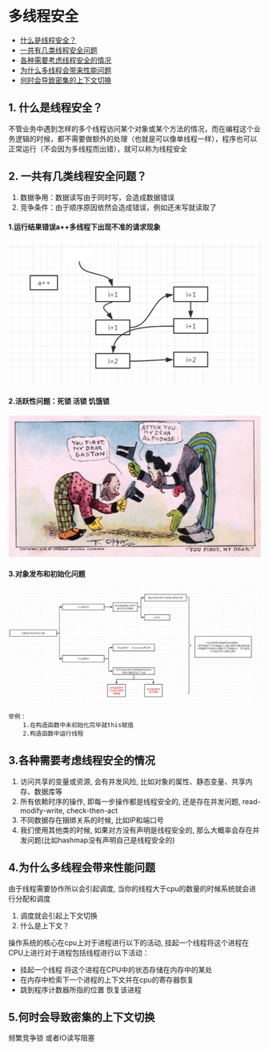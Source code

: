 # 多线程安全

* [什么是线程安全？](#什么是线程安全？)
* [一共有几类线程安全问题](##一共有几类线程安全问题？)
* [各种需要考虑线程安全的情况](#各种需要考虑线程安全的情况)
* [为什么多线程会带来性能问题](#为什么多线程会带来性能问题)
* [何时会导致密集的上下文切换](#何时会导致密集的上下文切换)

## 1. 什么是线程安全？

不管业务中遇到怎样的多个线程访问某个对象或某个方法的情况，而在编程这个业务逻辑的时候，都不需要做额外的处理（也就是可以像单线程一样），程序也可以
正常运行（不会因为多线程而出错），就可以称为线程安全

## 2. 一共有几类线程安全问题？

1. 数据争用：数据读写由于同时写，会造成数据错误
2. 竞争条件：由于顺序原因依然会造成错误，例如还未写就读取了

#### 1.运行结果错误a++多线程下出现不准的请求现象

![a++](https://raw.githubusercontent.com/EruDev/md-picture/master/img/1590820553.png)

#### 2.活跃性问题：死锁 活锁 饥饿锁

![死锁](https://raw.githubusercontent.com/EruDev/md-picture/master/img/1590820570.png)

#### 3.对象发布和初始化问题

![对象发布和初始化问题](https://raw.githubusercontent.com/EruDev/md-picture/master/img/1590821673.PNG)

```markdown
举例：
    1.在构造函数中未初始化完毕就this赋值
    2.构造函数中运行线程
```

## 3.各种需要考虑线程安全的情况

1. 访问共享的变量或资源, 会有并发风险, 比如对象的属性、静态变量、共享内存、数据库等
2. 所有依赖时序的操作, 即每一步操作都是线程安全的, 还是存在并发问题, read-modify-write, check-then-act
3. 不同数据存在捆绑关系的时候, 比如IP和端口号
4. 我们使用其他类的时候, 如果对方没有声明是线程安全的, 那么大概率会存在并发问题(比如hashmap没有声明自己是线程安全的)

## 4.为什么多线程会带来性能问题

由于线程需要协作所以会引起调度, 当你的线程大于cpu的数量的时候系统就会进行分配和调度

1. 调度就会引起上下文切换
2. 什么是上下文？

操作系统的核心在cpu上对于进程进行以下的活动, 挂起一个线程将这个进程在CPU上进行对于进程包括线程进行以下活动：
- 挂起一个线程 将这个进程在CPU中的状态存储在内存中的某处
- 在内存中检索下一个进程的上下文并在cpu的寄存器恢复
- 跳到程序计数器所指的位置 恢复该进程

## 5.何时会导致密集的上下文切换

频繁竞争锁 或者IO读写阻塞